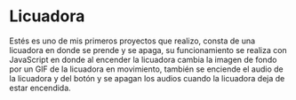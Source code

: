 # Licuadora

Estés es uno de mis primeros proyectos que realizo, consta de una licuadora en donde se prende y se apaga, su funcionamiento se realiza con JavaScript en donde al encender la licuadora cambia la imagen de fondo por un GIF de la licuadora en movimiento, también se enciende el audio de la licuadora y del botón y se apagan los audios cuando la licuadora deja de estar encendida.